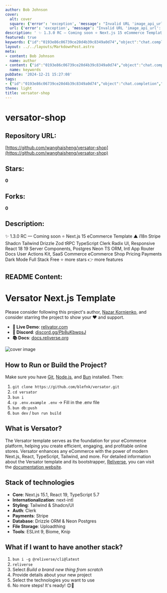 ```yaml
---
author: Bob Johnson
cover:
  alt: cover
  square: {'error': 'exception', 'message': "Invalid URL 'image_api_url': No scheme supplied. Perhaps you meant https://image_api_url?"}
  url: {'error': 'exception', 'message': "Invalid URL 'image_api_url': No scheme supplied. Perhaps you meant https://image_api_url?"}
description: ' ✨ 1.3.0 RC — Coming soon ⭐ Next.js 15 eCommerce Template ▲ i18n Stripe Shadcn Tailwind Drizzle Zod tRPC TypeScript Clerk Radix UI, Responsive React 18 19 Server Components, Postgres Neon TS ORM, Intl App Router Docs User Actions Kit, SaaS Commerce eCommerce Shop Pricing Payments Dark Mode Full Stack Free ⭐ more stars 👉 more features '
featured: true
keywords: {"id":"0193e86c06739ce20d4b39c8349a0d74","object":"chat.completion","created":1734771213,"model":"Qwen/Qwen2.5-7B-Instruct","choices":[{"index":0,"message":{"role":"assistant","content":"### Keywords and Tags:\n\n- Versator-shop\n- Next.js\n- eCommerce Template\n- Tailwind\n- Shadcn\n- Stripe\n- Clerk\n- Radix UI\n- TypeScript\n- Zod\n- tRPC\n- i18n\n- Server Components\n- Postgres Neon\n- TS ORM\n- Dark Mode\n- Full Stack\n- Free\n- SaaS\n- commerce\n- Shop\n- Payments\n- React 18\n- React 19\n- Internationalization\n- ESLint\n- Biome\n- Knip\n- Live Demo\n- Discord\n- Docs\n- Git\n- Node.js\n- Bun\n- i18next\n- Cloud\n- SaaS Commerce\n- Open Source\n\n### Project Author:\n- Nazar Kornienko\n\n### Important Links:\n- [GitHub Repository](https://github.com/blefnk/versator)\n- [Live Demo](https://relivator.com/en)\n- [Discord Server](https://discord.gg/Pb8uKbwpsJ)\n- [Documentation](https://docs.reliverse.org/relivator)\n- [Reliverse CLI](https://github.com/reliverse/cli)\n\n### Additional Information:\n- [Server Components](https://nextjs.org/docs/pages/building-your-application/rendering/server-components)\n- [Integration Tools](https://app.cta.analysis/)\n- [Reliverse CLI](https://github.com/reliverse/cli)"},"finish_reason":"stop"}],"usage":{"prompt_tokens":657,"completion_tokens":305,"total_tokens":962},"system_fingerprint":""}
layout: ../../layouts/MarkdownPost.astro
meta:
- content: Bob Johnson
  name: author
- content: {"id":"0193e86c06739ce20d4b39c8349a0d74","object":"chat.completion","created":1734771213,"model":"Qwen/Qwen2.5-7B-Instruct","choices":[{"index":0,"message":{"role":"assistant","content":"### Keywords and Tags:\n\n- Versator-shop\n- Next.js\n- eCommerce Template\n- Tailwind\n- Shadcn\n- Stripe\n- Clerk\n- Radix UI\n- TypeScript\n- Zod\n- tRPC\n- i18n\n- Server Components\n- Postgres Neon\n- TS ORM\n- Dark Mode\n- Full Stack\n- Free\n- SaaS\n- commerce\n- Shop\n- Payments\n- React 18\n- React 19\n- Internationalization\n- ESLint\n- Biome\n- Knip\n- Live Demo\n- Discord\n- Docs\n- Git\n- Node.js\n- Bun\n- i18next\n- Cloud\n- SaaS Commerce\n- Open Source\n\n### Project Author:\n- Nazar Kornienko\n\n### Important Links:\n- [GitHub Repository](https://github.com/blefnk/versator)\n- [Live Demo](https://relivator.com/en)\n- [Discord Server](https://discord.gg/Pb8uKbwpsJ)\n- [Documentation](https://docs.reliverse.org/relivator)\n- [Reliverse CLI](https://github.com/reliverse/cli)\n\n### Additional Information:\n- [Server Components](https://nextjs.org/docs/pages/building-your-application/rendering/server-components)\n- [Integration Tools](https://app.cta.analysis/)\n- [Reliverse CLI](https://github.com/reliverse/cli)"},"finish_reason":"stop"}],"usage":{"prompt_tokens":657,"completion_tokens":305,"total_tokens":962},"system_fingerprint":""}
  name: keywords
pubDate: '2024-12-21 15:27:08'
tags:
- {"id":"0193e86c06739ce20d4b39c8349a0d74","object":"chat.completion","created":1734771213,"model":"Qwen/Qwen2.5-7B-Instruct","choices":[{"index":0,"message":{"role":"assistant","content":"### Keywords and Tags:\n\n- Versator-shop\n- Next.js\n- eCommerce Template\n- Tailwind\n- Shadcn\n- Stripe\n- Clerk\n- Radix UI\n- TypeScript\n- Zod\n- tRPC\n- i18n\n- Server Components\n- Postgres Neon\n- TS ORM\n- Dark Mode\n- Full Stack\n- Free\n- SaaS\n- commerce\n- Shop\n- Payments\n- React 18\n- React 19\n- Internationalization\n- ESLint\n- Biome\n- Knip\n- Live Demo\n- Discord\n- Docs\n- Git\n- Node.js\n- Bun\n- i18next\n- Cloud\n- SaaS Commerce\n- Open Source\n\n### Project Author:\n- Nazar Kornienko\n\n### Important Links:\n- [GitHub Repository](https://github.com/blefnk/versator)\n- [Live Demo](https://relivator.com/en)\n- [Discord Server](https://discord.gg/Pb8uKbwpsJ)\n- [Documentation](https://docs.reliverse.org/relivator)\n- [Reliverse CLI](https://github.com/reliverse/cli)\n\n### Additional Information:\n- [Server Components](https://nextjs.org/docs/pages/building-your-application/rendering/server-components)\n- [Integration Tools](https://app.cta.analysis/)\n- [Reliverse CLI](https://github.com/reliverse/cli)"},"finish_reason":"stop"}],"usage":{"prompt_tokens":657,"completion_tokens":305,"total_tokens":962},"system_fingerprint":""}
theme: light
title: versator-shop
---
```


# versator-shop

## Repository URL: 
[https://github.com/wanghaisheng/versator-shop](https://github.com/wanghaisheng/versator-shop)

## Stars: 
**0**

## Forks: 
**0**

## Description: 
 ✨ 1.3.0 RC — Coming soon ⭐ Next.js 15 eCommerce Template ▲ i18n Stripe Shadcn Tailwind Drizzle Zod tRPC TypeScript Clerk Radix UI, Responsive React 18 19 Server Components, Postgres Neon TS ORM, Intl App Router Docs User Actions Kit, SaaS Commerce eCommerce Shop Pricing Payments Dark Mode Full Stack Free ⭐ more stars 👉 more features 

## README Content: 
# Versator Next.js Template

Please consider following this project's author, [Nazar Kornienko](https://github.com/blefnk), and consider starring the project to show your ❤️ and support.

- **🚀 Live Demo**: [relivator.com](https://relivator.com/en)
- **💙 Discord**: [discord.gg/Pb8uKbwpsJ](https://discord.gg/Pb8uKbwpsJ)
- **📚 Docs**: [docs.reliverse.org](https://docs.reliverse.org/relivator)

![cover image](./public/screenshot-dark.png)

## How to Run or Build the Project?

Make sure you have [Git](https://git-scm.com/downloads), [Node.js](https://nodejs.org/en), and [Bun](https://bun.sh) installed. Then:

1. `git clone https://github.com/blefnk/versator.git`
2. `cd versator`
3. `bun i`
4. `cp .env.example .env` → Fill in the .env file
5. `bun db:push`
6. `bun dev` / `bun run build`

## What is Versator?

The Versator template serves as the foundation for your eCommerce platform, helping you create efficient, engaging, and profitable online stores. Versator enhances any eCommerce with the power of modern Next.js, React, TypeScript, Tailwind, and more. For detailed information about the Versator template and its bootstrapper, [Reliverse](https://github.com/reliverse/cli), you can visit the [documentation website](https://docs.reliverse.org/relivator).

## Stack of technologies

- **Core**: Next.js 15.1, React 19, TypeScript 5.7
- **Internationalization**: next-intl
- **Styling**: Tailwind & Shadcn/UI
- **Auth**: Clerk
- **Payments**: Stripe
- **Database**: Drizzle ORM & Neon Postgres
- **File Storage**: Uploadthing
- **Tools**: ESLint 9, Biome, Knip

## What if I want to have another stack?

1. `bun i -g @reliverse/cli@latest`
2. `reliverse`
3. Select _Build a brand new thing from scratch_
4. Provide details about your new project
5. Select the technologies you want to use
6. No more steps! It's ready! 😊🎉

